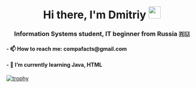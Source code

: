 <h1 align="center">Hi there, I'm Dmitriy</a> 
<img src="https://github.com/blackcater/blackcater/raw/main/images/Hi.gif" height="32"/></h1>
<h3 align="center">Information Systems student, IT beginner from Russia 🇷🇺</h3>
<h4 align="left"> - 📫 How to reach me: compafacts@gmail.com</h4>
<h4 align="left"> - 🌱 I’m currently learning Java, HTML</h4>

[![trophy](https://github-profile-trophy.vercel.app/?username=ryo-ma)](https://github.com/ryo-ma/github-profile-trophy)
<!--
**Faiilo/Faiilo** is a ✨ _special_ ✨ repository because its `README.md` (this file) appears on your GitHub profile.

Here are some ideas to get you started:

- 🔭 I’m currently working on ...
- 🌱 I’m currently learning ...
- 👯 I’m looking to collaborate on ...
- 🤔 I’m looking for help with ...
- 💬 Ask me about ...
- 📫 How to reach me: ...
- 😄 Pronouns: ...
- ⚡ Fun fact: ...
-->
